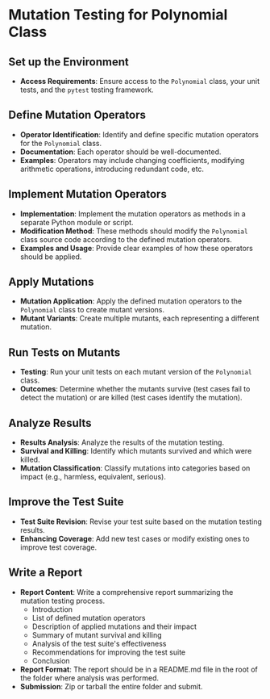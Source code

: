 # Mutation Testing for Polynomial Class

## Set up the Environment

- **Access Requirements**: Ensure access to the `Polynomial` class, your unit tests, and the `pytest` testing framework.

## Define Mutation Operators

- **Operator Identification**: Identify and define specific mutation operators for the `Polynomial` class.
- **Documentation**: Each operator should be well-documented.
- **Examples**: Operators may include changing coefficients, modifying arithmetic operations, introducing redundant code, etc.

## Implement Mutation Operators

- **Implementation**: Implement the mutation operators as methods in a separate Python module or script.
- **Modification Method**: These methods should modify the `Polynomial` class source code according to the defined mutation operators.
- **Examples and Usage**: Provide clear examples of how these operators should be applied.

## Apply Mutations

- **Mutation Application**: Apply the defined mutation operators to the `Polynomial` class to create mutant versions.
- **Mutant Variants**: Create multiple mutants, each representing a different mutation.

## Run Tests on Mutants

- **Testing**: Run your unit tests on each mutant version of the `Polynomial` class.
- **Outcomes**: Determine whether the mutants survive (test cases fail to detect the mutation) or are killed (test cases identify the mutation).

## Analyze Results

- **Results Analysis**: Analyze the results of the mutation testing.
- **Survival and Killing**: Identify which mutants survived and which were killed.
- **Mutation Classification**: Classify mutations into categories based on impact (e.g., harmless, equivalent, serious).

## Improve the Test Suite

- **Test Suite Revision**: Revise your test suite based on the mutation testing results.
- **Enhancing Coverage**: Add new test cases or modify existing ones to improve test coverage.

## Write a Report

- **Report Content**: Write a comprehensive report summarizing the mutation testing process.
  - Introduction
  - List of defined mutation operators
  - Description of applied mutations and their impact
  - Summary of mutant survival and killing
  - Analysis of the test suite's effectiveness
  - Recommendations for improving the test suite
  - Conclusion
- **Report Format**: The report should be in a README.md file in the root of the folder where analysis was performed.
- **Submission**: Zip or tarball the entire folder and submit.
